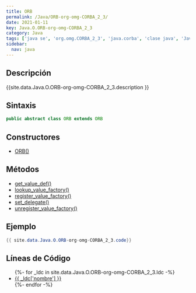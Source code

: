 ```yaml
---
title: ORB
permalink: /Java/ORB-org-omg-CORBA_2_3/
date: 2021-01-11
key: Java.O.ORB-org-omg-CORBA_2_3
category: Java
tags: ['java se', 'org.omg.CORBA_2_3', 'java.corba', 'clase java', 'Java 1.0']
sidebar: 
  nav: java
---
```


## Descripción
{{site.data.Java.O.ORB-org-omg-CORBA_2_3.description }}

## Sintaxis
~~~java
public abstract class ORB extends ORB
~~~

## Constructores
* [ORB()](/Java/ORB-org-omg-CORBA_2_3/ORB/)

## Métodos
* [get_value_def()](/Java/ORB-org-omg-CORBA_2_3/get_value_def)
* [lookup_value_factory()](/Java/ORB-org-omg-CORBA_2_3/lookup_value_factory)
* [register_value_factory()](/Java/ORB-org-omg-CORBA_2_3/register_value_factory)
* [set_delegate()](/Java/ORB-org-omg-CORBA_2_3/set_delegate)
* [unregister_value_factory()](/Java/ORB-org-omg-CORBA_2_3/unregister_value_factory)

## Ejemplo
~~~java
{{ site.data.Java.O.ORB-org-omg-CORBA_2_3.code}}
~~~

## Líneas de Código
<ul>
{%- for _ldc in site.data.Java.O.ORB-org-omg-CORBA_2_3.ldc -%}
   <li>
       <a href="{{_ldc['url'] }}">{{ _ldc['nombre'] }}</a>
   </li>
{%- endfor -%}
</ul>
